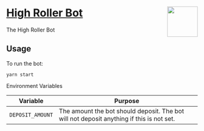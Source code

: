 # [High Roller Bot](https://github.com/counterfactual/monorepo/packages/high-roller-bot) <img align="right" src="../../logo.svg" height="80px" />

The High Roller Bot

## Usage

To run the bot:

```shell
yarn start
```

Environment Variables

| Variable         | Purpose                                                                                  |
| ---------------- | ---------------------------------------------------------------------------------------- |
| `DEPOSIT_AMOUNT` | The amount the bot should deposit. The bot will not deposit anything if this is not set. |
